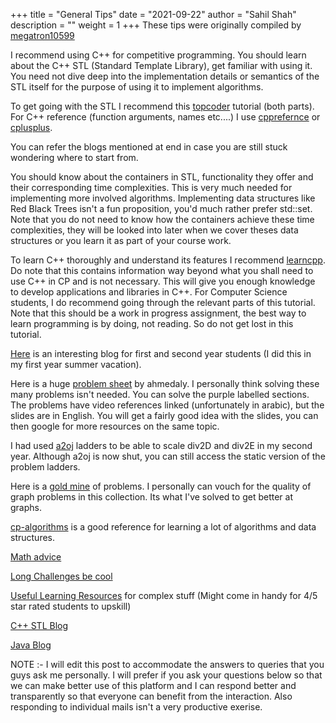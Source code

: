 +++
title = "General Tips"
date = "2021-09-22"
author = "Sahil Shah"
description = ""
weight = 1
+++
These tips were originally compiled by [megatron10599](https://codeforces.com/profile/megatron10)

I recommend using C++ for competitive programming.
You should learn about the C++ STL (Standard Template Library), get familiar with using it. You need not dive deep into the implementation details or semantics of the STL itself for the purpose of using it to implement algorithms.

To get going with the STL I recommend this [topcoder](https://www.topcoder.com/community/competitive-programming/tutorials/power-up-c-with-the-standard-template-library-part-1/) tutorial (both parts). For C++ reference (function arguments, names etc....) I use [cpprefernce](https://en.cppreference.com/w/) or [cplusplus](http://www.cplusplus.com/reference/stl/).

You can refer the blogs mentioned at end in case you are still stuck wondering where to start from.

You should know about the containers in STL, functionality they offer and their corresponding time complexities. This is very much needed for implementing more involved algorithms. Implementing data structures like Red Black Trees isn't a fun proposition, you'd much rather prefer std::set. Note that you do not need to know how the containers achieve these time complexities, they will be looked into later when we cover theses data structures or you learn it as part of your course work.

To learn C++ thoroughly and understand its features I recommend [learncpp](https://www.learncpp.com/). Do note that this contains information way beyond what you shall need to use C++ in CP and is not necessary. This will give you enough knowledge to develop applications and libraries in C++. For Computer Science students, I do recommend going through the relevant parts of this tutorial. Note that this should be a work in progress assignment, the best way to learn programming is by doing, not reading. So do not get lost in this tutorial.

[Here](https://www.hackerearth.com/practice/notes/getting-started-with-the-sport-of-programming/) is an interesting blog for first and second year students (I did this in my first year summer vacation).

Here is a huge [problem sheet](https://docs.google.com/spreadsheets/d/1iJZWP2nS_OB3kCTjq8L6TrJJ4o-5lhxDOyTaocSYc-k/edit#gid=84654839) by ahmedaly. I personally think solving these many problems isn't needed. You can solve the purple labelled sections. The problems have video references linked (unfortunately in arabic), but the slides are in English. You will get a fairly good idea with the slides, you can then google for more resources on the same topic.

I had used [a2oj](https://www.a2oj.com/Ladders.html) ladders to be able to scale div2D and div2E in my second year. Although a2oj is now shut, you can still access the static version of the problem ladders.

Here is a [gold mine](https://codeforces.com/blog/entry/55274) of problems. I personally can vouch for the quality of graph problems in this collection. Its what I've solved to get better at graphs.

[cp-algorithms](https://cp-algorithms.com/) is a good reference for learning a lot of algorithms and data structures.

[Math advice](https://discuss.codechef.com/t/need-advice-for-mathematics-and-problem-solving-skill/31143/6?u=megatron10)

[Long Challenges be cool](https://discuss.codechef.com/t/please-make-long-challenge-unrated-and-increase-the-number-of-short-contests-per-month-on-cc/41376/32?u=megatron10)

[Useful Learning Resources](https://discuss.codechef.com/t/what-do-i-do-when-i-am-spending-hours-to-understand-a-solution/41816/8?u=megatron10) for complex stuff (Might come in handy for 4/5 star rated students to upskill)

[C++ STL Blog](https://github.com/Ananthoju-Pranav-Sai/Infero/blob/main/CPP_STL.md)

[Java Blog](https://github.com/srikaran-p/Infero/blob/main/Blogs/Java_blog.md)



NOTE :- I will edit this post to accommodate the answers to queries that you guys ask me personally. I will prefer if you ask your questions below so that we can make better use of this platform and I can respond better and transparently so that everyone can benefit from the interaction. Also responding to individual mails isn't a very productive exerise.
